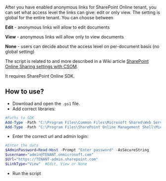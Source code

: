 After you have enabled anonymous links for SharePoint Online tenant, you can set what access level the links can give: edit or only view. The setting is global for the entire tenant. You can choose between

**Edit** - anonymous links will allow to edit documents

**View** - anonymous links will allow only to view documents

**None** - users can decide about the access level on per-document basis  (no global setting)

The script is related to and more described in a Wiki article [SharePoint Online Sharing settings with CSOM](https://social.technet.microsoft.com/wiki/contents/articles/39365.sharepoint-online-sharing-settings-with-csom).

 It requires SharePoint Online SDK.

## How to use?
- Download and open the ```.ps1``` file.
- Add correct libraries:
 
```PowerShell
#Paths to SDK 
Add-Type -Path "C:\Program Files\Common Files\Microsoft Shared\Web Server Extensions\16\ISAPI\Microsoft.SharePoint.Client.dll" 
Add-Type -Path "C:\Program Files\SharePoint Online Management Shell\Microsoft.Online.SharePoint.PowerShell\Microsoft.Online.SharePoint.Client.Tenant.dll"   
``` 
 
- Enter the correct url and admin login:

```PowerShell
#Enter the data 
$AdminPassword=Read-Host -Prompt "Enter password" -AsSecureString 
$username="admin@TENANT.onmicrosoft.com" 
$Url="https://TENANT-admin.sharepoint.com" 
$LinkType="View"  #Edit, View or None
``` 
- Run the script
